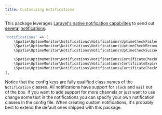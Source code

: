```yaml
---
title: Customizing notifications
---
```


This package leverages [Laravel's native notification capabilites](https://laravel.com/docs/5.4/notifications) to send out [several](https://docs.spatie.be/laravel-uptime-monitor/v3/monitoring-uptime/notifications) [notifications](https://docs.spatie.be/laravel-uptime-monitor/v3/monitoring-ssl-certificates/notifications).

```php
'notifications' => [
    \Spatie\UptimeMonitor\Notifications\Notifications\UptimeCheckFailed::class => ['slack'],
    \Spatie\UptimeMonitor\Notifications\Notifications\UptimeCheckRecovered::class => ['slack'],
    \Spatie\UptimeMonitor\Notifications\Notifications\UptimeCheckSucceeded::class => [],

    \Spatie\UptimeMonitor\Notifications\Notifications\CertificateCheckFailed::class => ['slack'],
    \Spatie\UptimeMonitor\Notifications\Notifications\CertificateExpiresSoon::class => ['slack'],
    \Spatie\UptimeMonitor\Notifications\Notifications\CertificateCheckSucceeded::class => [],
],
```

Notice that the config keys are fully qualified class names of the `Notification` classes. All notifications have support for `slack` and `mail` out of the box. If you want to add support for more channels or just want to use change some text in the notifications you can specify your own notification classes in the config file. When creating custom notifications, it's probably best to extend the default ones shipped with this package.
